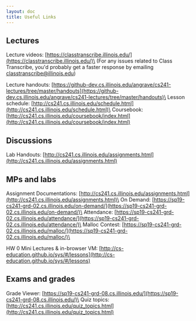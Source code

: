```yaml
---
layout: doc
title: Useful Links
---
```


## Lectures

Lecture videos: [https://classtranscribe.illinois.edu/](https://classtranscribe.illinois.edu/)\
(For any issues related to Class Transcribe, you'd probably get a faster response by emailing [classtranscribe@illinois.edu](mailto:classtranscribe@illinois.edu))

Lecture handouts: [https://github-dev.cs.illinois.edu/angrave/cs241-lectures/tree/master/handouts](https://github-dev.cs.illinois.edu/angrave/cs241-lectures/tree/master/handouts)\
Lesson schedule: [http://cs241.cs.illinois.edu/schedule.html](http://cs241.cs.illinois.edu/schedule.html)\
Coursebook: [http://cs241.cs.illinois.edu/coursebook/index.html](http://cs241.cs.illinois.edu/coursebook/index.html)

## Discussions

Lab Handouts: [http://cs241.cs.illinois.edu/assignments.html](http://cs241.cs.illinois.edu/assignments.html)

## MPs and labs

Assignment Documentations: [http://cs241.cs.illinois.edu/assignments.html](http://cs241.cs.illinois.edu/assignments.html)\
On Demand: [https://sp19-cs241-grd-02.cs.illinois.edu/on-demand/](https://sp19-cs241-grd-02.cs.illinois.edu/on-demand/)\
Attendance: [https://sp19-cs241-grd-02.cs.illinois.edu/attendance/](https://sp19-cs241-grd-02.cs.illinois.edu/attendance/)\
Malloc Contest: [https://sp19-cs241-grd-02.cs.illinois.edu/malloc/](https://sp19-cs241-grd-02.cs.illinois.edu/malloc/)\

HW 0 Mini Lectures & in-browser VM: [http://cs-education.github.io/sys/#/lessons](http://cs-education.github.io/sys/#/lessons)

## Exams and grades

Grade Viewer: [https://sp19-cs241-grd-08.cs.illinois.edu/](https://sp19-cs241-grd-08.cs.illinois.edu/)\
Quiz topics: [http://cs241.cs.illinois.edu/quiz_topics.html](http://cs241.cs.illinois.edu/quiz_topics.html)
